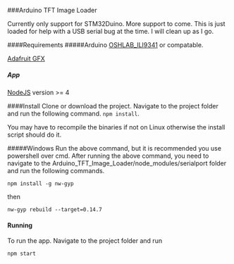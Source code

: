 ###Arduino TFT Image Loader

Currently only support for STM32Duino. More support to come. This is just loaded 
for help with a USB serial bug at the time. I will clean up as I go. 

####Requirements
#####Arduino
[OSHLAB_ILI9341](https://github.com/oshlab/OSHLAB_ILI9341) or compatable.

[Adafruit GFX](https://github.com/adafruit/Adafruit-GFX-Library)

##### App
[NodeJS](https://nodejs.org/en/) version >= 4

####Install
Clone or download the project. Navigate to the project folder and run the following command.
`npm install`.

You may have to recompile the binaries if not on Linux otherwise the install script should do it. 

#####Windows
Run the above command, but it is recommended you use powershell over cmd. 
After running the above command, you need to navigate to the 
Arduino_TFT_Image_Loader/node_modules/serialport 
folder and run the following commands.

`npm install -g nw-gyp`

then 

`nw-gyp rebuild --target=0.14.7`

#### Running
To run the app. Navigate to the project folder and run

`npm start`

